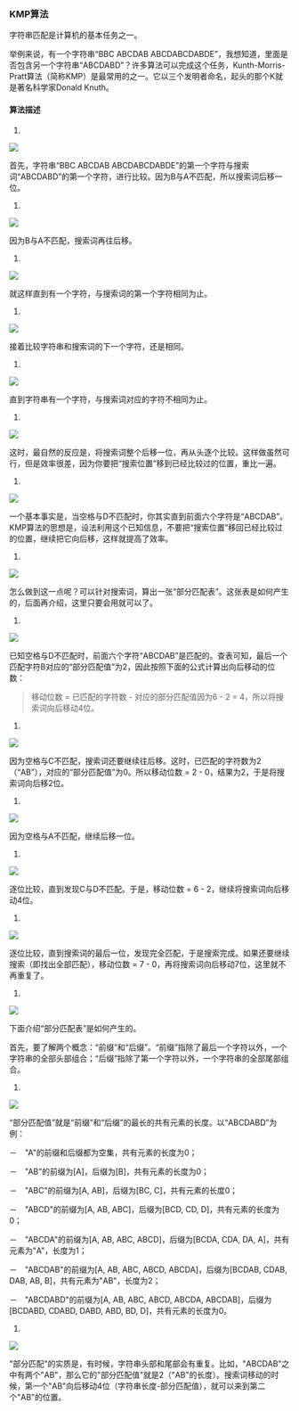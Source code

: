 ### KMP算法

字符串匹配是计算机的基本任务之一。

举例来说，有一个字符串“BBC ABCDAB ABCDABCDABDE”，我想知道，里面是否包含另一个字符串“ABCDABD”？许多算法可以完成这个任务，Kunth-Morris-Pratt算法（简称KMP）是最常用的之一。它以三个发明者命名，起头的那个K就是著名科学家Donald Knuth。

#### 算法描述

1. 

![](../../assets/images/算法/attachments/KMP算法_image_0.png)

首先，字符串“BBC ABCDAB ABCDABCDABDE”的第一个字符与搜索词“ABCDABD”的第一个字符，进行比较。因为B与A不匹配，所以搜索词后移一位。

1. 

![](../../assets/images/算法/attachments/KMP算法_image_1.png)

因为B与A不匹配，搜索词再往后移。

1. 

![](../../assets/images/算法/attachments/KMP算法_image_2.png)

就这样直到有一个字符，与搜索词的第一个字符相同为止。

1. 

![](../../assets/images/算法/attachments/KMP算法_image_3.png)

接着比较字符串和搜索词的下一个字符，还是相同。

1. 

![](../../assets/images/算法/attachments/KMP算法_image_4.png)

直到字符串有一个字符，与搜索词对应的字符不相同为止。

1. 

![](../../assets/images/算法/attachments/KMP算法_image_5.png)

这时，最自然的反应是，将搜索词整个后移一位，再从头逐个比较。这样做虽然可行，但是效率很差，因为你要把“搜索位置”移到已经比较过的位置，重比一遍。

1. 

![](../../assets/images/算法/attachments/KMP算法_image_6.png)

一个基本事实是，当空格与D不匹配时，你其实直到前面六个字符是“ABCDAB”。KMP算法的思想是，设法利用这个已知信息，不要把“搜索位置”移回已经比较过的位置，继续把它向后移，这样就提高了效率。

1. 

![](../../assets/images/算法/attachments/KMP算法_image_7.png)

怎么做到这一点呢？可以针对搜索词，算出一张“部分匹配表”。这张表是如何产生的，后面再介绍，这里只要会用就可以了。

1. 

![](../../assets/images/算法/attachments/KMP算法_image_8.png)

已知空格与D不匹配时，前面六个字符“ABCDAB”是匹配的。查表可知，最后一个匹配字符B对应的“部分匹配值”为2，因此按照下面的公式计算出向后移动的位数：

> 移动位数 = 已匹配的字符数 - 对应的部分匹配值因为6 - 2 = 4，所以将搜索词向后移动4位。


1. 

![](../../assets/images/算法/attachments/KMP算法_image_9.png)

因为空格与C不匹配，搜索词还要继续往后移。这时，已匹配的字符数为2（“AB”），对应的“部分匹配值”为0。所以移动位数 = 2 - 0，结果为2，于是将搜索词向后移2位。

1. 

![](../../assets/images/算法/attachments/KMP算法_image_10.png)

因为空格与A不匹配，继续后移一位。

1. 

![](../../assets/images/算法/attachments/KMP算法_image_11.png)

逐位比较，直到发现C与D不匹配。于是，移动位数 = 6 - 2，继续将搜索词向后移动4位。

1. 

![](../../assets/images/算法/attachments/KMP算法_image_12.png)

逐位比较，直到搜索词的最后一位，发现完全匹配，于是搜索完成。如果还要继续搜索（即找出全部匹配），移动位数 = 7 - 0，再将搜索词向后移动7位，这里就不再重复了。

1. 

![](../../assets/images/算法/attachments/KMP算法_image_13.png)

下面介绍“部分匹配表”是如何产生的。

首先，要了解两个概念：“前缀”和“后缀”。“前缀”指除了最后一个字符以外，一个字符串的全部头部组合；“后缀”指除了第一个字符以外，一个字符串的全部尾部组合。

1. 

![](../../assets/images/算法/attachments/KMP算法_image_14.png)

“部分匹配值”就是“前缀”和“后缀”的最长的共有元素的长度。以“ABCDABD”为例：


－　"A"的前缀和后缀都为空集，共有元素的长度为0；　　


－　"AB"的前缀为[A]，后缀为[B]，共有元素的长度为0；　　


－　"ABC"的前缀为[A, AB]，后缀为[BC, C]，共有元素的长度0；　　


－　"ABCD"的前缀为[A, AB, ABC]，后缀为[BCD, CD, D]，共有元素的长度为0；　　


－　"ABCDA"的前缀为[A, AB, ABC, ABCD]，后缀为[BCDA, CDA, DA, A]，共有元素为"A"，长度为1；　


－　"ABCDAB"的前缀为[A, AB, ABC, ABCD, ABCDA]，后缀为[BCDAB, CDAB, DAB, AB, B]，共有元素为"AB"，长度为2；　　


－　"ABCDABD"的前缀为[A, AB, ABC, ABCD, ABCDA, ABCDAB]，后缀为[BCDABD, CDABD, DABD, ABD, BD, D]，共有元素的长度为0。


1. 

![](../../assets/images/算法/attachments/KMP算法_image_15.png)

"部分匹配"的实质是，有时候，字符串头部和尾部会有重复。比如，"ABCDAB"之中有两个"AB"，那么它的"部分匹配值"就是2（"AB"的长度）。搜索词移动的时候，第一个"AB"向后移动4位（字符串长度-部分匹配值），就可以来到第二个"AB"的位置。